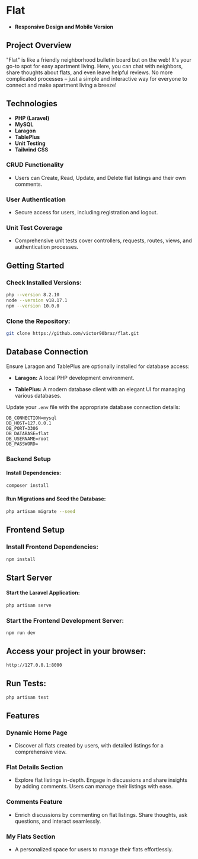 # Flat

-   **Responsive Design and Mobile Version**

## Project Overview

"Flat" is like a friendly neighborhood bulletin board but on the web! It's your go-to spot for easy apartment living. Here, you can chat with neighbors, share thoughts about flats, and even leave helpful reviews. No more complicated processes – just a simple and interactive way for everyone to connect and make apartment living a breeze!

## Technologies

-   **PHP (Laravel)**
-   **MySQL**
-   **Laragon**
-   **TablePlus**
-   **Unit Testing**
-   **Tailwind CSS**

### CRUD Functionality

-   Users can Create, Read, Update, and Delete flat listings and their own comments.

### User Authentication

-   Secure access for users, including registration and logout.

### Unit Test Coverage

-   Comprehensive unit tests cover controllers, requests, routes, views, and authentication processes.

## Getting Started

### Check Installed Versions:

```bash
php --version 8.2.10
node --version v18.17.1
npm --version 10.0.0
```

### Clone the Repository:

```bash
git clone https://github.com/victor90braz/flat.git
```

## Database Connection

Ensure Laragon and TablePlus are optionally installed for database access:

-   **Laragon:** A local PHP development environment.

-   **TablePlus:** A modern database client with an elegant UI for managing various databases.

Update your `.env` file with the appropriate database connection details:

```env
DB_CONNECTION=mysql
DB_HOST=127.0.0.1
DB_PORT=3306
DB_DATABASE=flat
DB_USERNAME=root
DB_PASSWORD=
```

### Backend Setup

#### Install Dependencies:

```bash
composer install
```

#### Run Migrations and Seed the Database:

```bash
php artisan migrate --seed
```

## Frontend Setup

### Install Frontend Dependencies:

```bash
npm install
```

## Start Server

#### Start the Laravel Application:

```bash
php artisan serve
```

### Start the Frontend Development Server:

```bash
npm run dev
```

## Access your project in your browser:

```bash
http://127.0.0.1:8000
```

## Run Tests:

```bash
php artisan test
```

## Features

### Dynamic Home Page

-   Discover all flats created by users, with detailed listings for a comprehensive view.

### Flat Details Section

-   Explore flat listings in-depth. Engage in discussions and share insights by adding comments. Users can manage their listings with ease.

### Comments Feature

-   Enrich discussions by commenting on flat listings. Share thoughts, ask questions, and interact seamlessly.

### My Flats Section

-   A personalized space for users to manage their flats effortlessly.
